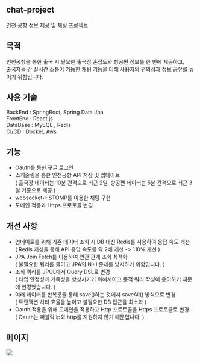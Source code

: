 ## chat-project
인천 공항 정보 제공 및 채팅 프로젝트

## 목적
인천공항을 통한 출국 시 필요한 출국장 혼잡도와 항공편 정보를 한 번에 제공하고, <br>
출국자들 간 실시간 소통이 가능한 채팅 기능을 더해 사용자의 편의성과 정보 공유를 높이기 위함입니다.

## 사용 기술
BackEnd : SpringBoot, Spring Data Jpa<br>
FrontEnd : React.js<br>
DataBase : MySQL , Redis<br>
CI/CD : Docker, Aws
<br>
## 기능
- Oauth를 통한 구글 로그인<br>
- 스케줄링을 통한 인천공항 API 저장 및 업데이트 <br>
  ( 출국장 데이터는 10분 간격으로 최근 2일, 항공편 데이터는 5분 간격으로 최근 3일 기준으로 제공 )<br>
- websocket과 STOMP를 이용한 채팅 구현<br>
- 도메인 적용과 Https 프로토콜 변경<br>

## 개선 사항
- 업데이트를 위해 기존 데이터 조회 시 DB 대신 Redis를 사용하여 응답 속도 개선<br>
  ( Redis 캐싱을 통해 API 응답 속도롤 약 2배 개선 -> 110% 개선 )<br>
- JPA Join Fetch를 이용하여 연관 관계 조회 최적화 <br>
  ( 불필요한 쿼리를 줄이고 JPA의 N+1 문제를 방지하기 위함입니다. )<br>
- 조회 쿼리를 JPQL에서 Query DSL로 변경 <br>
  ( 타입 안정성과 가독성을 향상시키기 위해서이고 동적 쿼리 작성이 용이하기 때문에 변경했습니다. )<br>
- 여러 데이터를 반복문을 통해 save()하는 것에서 saveAll() 방식으로 변경 <br>
  ( 트랜잭션 처리 효율을 높이고 불필요한 DB 접근을 최소화 )<br>
- Oauth 적용을 위해 도메인을 적용하고 Http 프로토콜을 Https 프로토콜로 변경 <br>
  ( Oauth는 퍼블릭 ip와 http를 지원하지 않기 때문입니다. )<br>

## 페이지 
<img src="https://github.com/user-attachments/assets/d09a03c8-ffb3-4e9e-9b24-3e22a7496a70">
